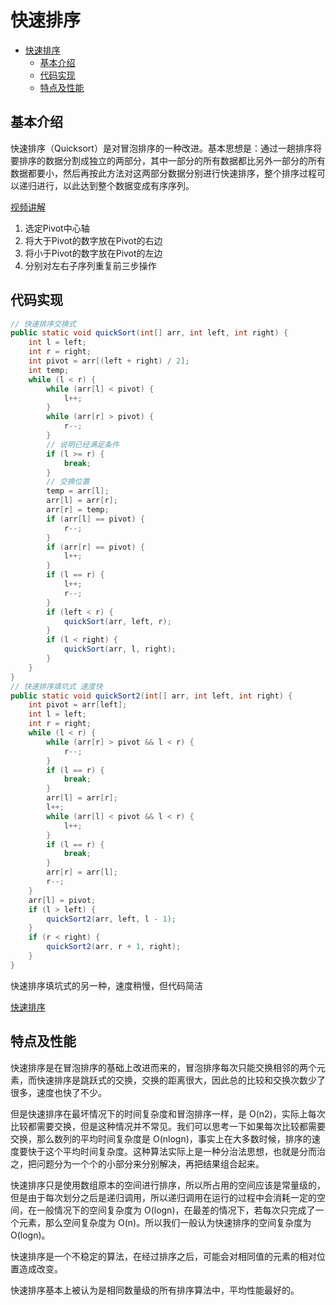 # 快速排序

- [快速排序](#快速排序)
  - [基本介绍](#基本介绍)
  - [代码实现](#代码实现)
  - [特点及性能](#特点及性能)

## 基本介绍

快速排序（Quicksort）是对冒泡排序的一种改进。基本思想是：通过一趟排序将要排序的数据分割成独立的两部分，其中一部分的所有数据都比另外一部分的所有数据都要小，然后再按此方法对这两部分数据分别进行快速排序，整个排序过程可以递归进行，以此达到整个数据变成有序序列。

[视频讲解](https://www.bilibili.com/video/BV1at411T75o?spm_id_from=333.337.search-card.all.click&vd_source=59f2cc4208c66381c408c4f5227379a9)

1. 选定Pivot中心轴
2. 将大于Pivot的数字放在Pivot的右边
3. 将小于Pivot的数字放在Pivot的左边
4. 分别对左右子序列重复前三步操作


## 代码实现

```java
// 快速排序交换式
public static void quickSort(int[] arr, int left, int right) {
    int l = left;
    int r = right;
    int pivot = arr[(left + right) / 2];
    int temp;
    while (l < r) {
        while (arr[l] < pivot) {
            l++;
        }
        while (arr[r] > pivot) {
            r--;
        }
        // 说明已经满足条件
        if (l >= r) {
            break;
        }
        // 交换位置
        temp = arr[l];
        arr[l] = arr[r];
        arr[r] = temp;
        if (arr[l] == pivot) {
            r--;
        }
        if (arr[r] == pivot) {
            l++;
        }
        if (l == r) {
            l++;
            r--;
        }
        if (left < r) {
            quickSort(arr, left, r);
        }
        if (l < right) {
            quickSort(arr, l, right);
        }
    }
}
// 快速排序填坑式 速度快
public static void quickSort2(int[] arr, int left, int right) {
    int pivot = arr[left];
    int l = left;
    int r = right;
    while (l < r) {
        while (arr[r] > pivot && l < r) {
            r--;
        }
        if (l == r) {
            break;
        }
        arr[l] = arr[r];
        l++;
        while (arr[l] < pivot && l < r) {
            l++;
        }
        if (l == r) {
            break;
        }
        arr[r] = arr[l];
        r--;
    }
    arr[l] = pivot;
    if (l > left) {
        quickSort2(arr, left, l - 1);
    }
    if (r < right) {
        quickSort2(arr, r + 1, right);
    }
}
```
快速排序填坑式的另一种，速度稍慢，但代码简洁

[快速排序](http://data.biancheng.net/view/117.html)

## 特点及性能

快速排序是在冒泡排序的基础上改进而来的，冒泡排序每次只能交换相邻的两个元素，而快速排序是跳跃式的交换，交换的距离很大，因此总的比较和交换次数少了很多，速度也快了不少。

但是快速排序在最坏情况下的时间复杂度和冒泡排序一样，是 O(n2)，实际上每次比较都需要交换，但是这种情况并不常见。我们可以思考一下如果每次比较都需要交换，那么数列的平均时间复杂度是 O(nlogn)，事实上在大多数时候，排序的速度要快于这个平均时间复杂度。这种算法实际上是一种分治法思想，也就是分而治之，把问题分为一个个的小部分来分别解决，再把结果组合起来。

快速排序只是使用数组原本的空间进行排序，所以所占用的空间应该是常量级的，但是由于每次划分之后是递归调用，所以递归调用在运行的过程中会消耗一定的空间，在一般情况下的空间复杂度为 O(logn)，在最差的情况下，若每次只完成了一个元素，那么空间复杂度为 O(n)。所以我们一般认为快速排序的空间复杂度为 O(logn)。

快速排序是一个不稳定的算法，在经过排序之后，可能会对相同值的元素的相对位置造成改变。

快速排序基本上被认为是相同数量级的所有排序算法中，平均性能最好的。